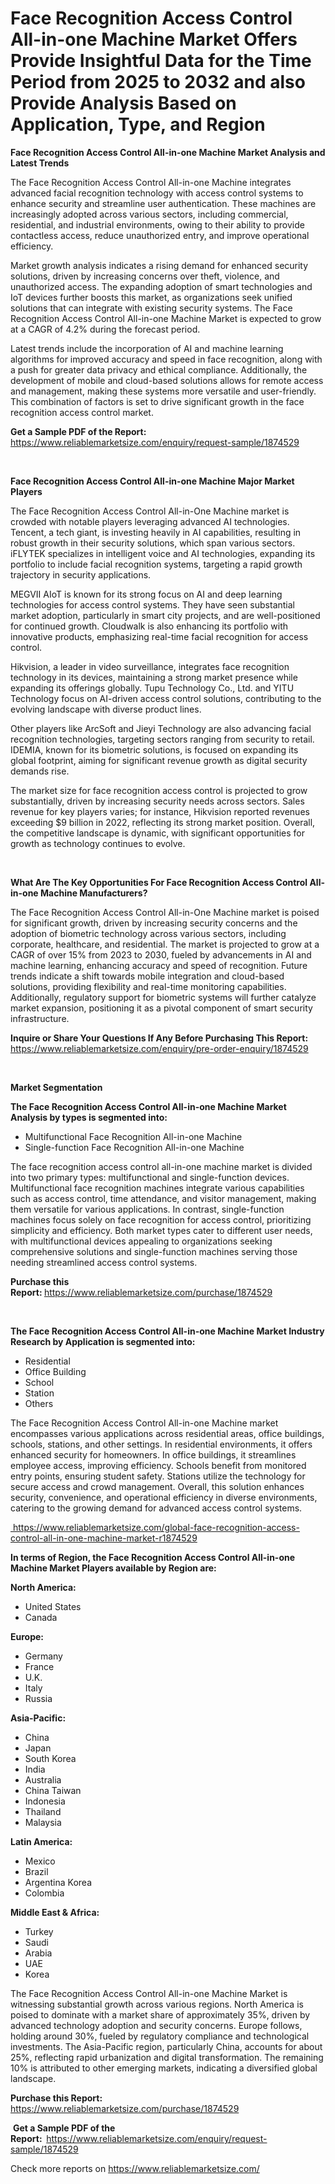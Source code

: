 <p><h1>Face Recognition Access Control All-in-one Machine Market Offers Provide Insightful Data for the Time Period from 2025 to 2032 and also Provide Analysis Based on Application, Type, and Region</h1></p><p><strong>Face Recognition Access Control All-in-one Machine Market Analysis and Latest Trends</strong></p>
<p><p>The Face Recognition Access Control All-in-one Machine integrates advanced facial recognition technology with access control systems to enhance security and streamline user authentication. These machines are increasingly adopted across various sectors, including commercial, residential, and industrial environments, owing to their ability to provide contactless access, reduce unauthorized entry, and improve operational efficiency. </p><p>Market growth analysis indicates a rising demand for enhanced security solutions, driven by increasing concerns over theft, violence, and unauthorized access. The expanding adoption of smart technologies and IoT devices further boosts this market, as organizations seek unified solutions that can integrate with existing security systems. The Face Recognition Access Control All-in-one Machine Market is expected to grow at a CAGR of 4.2% during the forecast period. </p><p>Latest trends include the incorporation of AI and machine learning algorithms for improved accuracy and speed in face recognition, along with a push for greater data privacy and ethical compliance. Additionally, the development of mobile and cloud-based solutions allows for remote access and management, making these systems more versatile and user-friendly. This combination of factors is set to drive significant growth in the face recognition access control market.</p></p>
<p><strong>Get a Sample PDF of the Report:&nbsp;</strong> <a href="https://www.reliablemarketsize.com/enquiry/request-sample/1874529?utm_campaign=1884&utm_medium=2&utm_source=Github&utm_content=ia&utm_term=15022025&utm_id=face-recognition-access-control-all-in-one-machine">https://www.reliablemarketsize.com/enquiry/request-sample/1874529</a></p>
<p>&nbsp;</p>
<p><strong>Face Recognition Access Control All-in-one Machine Major Market Players</strong></p>
<p><p>The Face Recognition Access Control All-in-One Machine market is crowded with notable players leveraging advanced AI technologies. Tencent, a tech giant, is investing heavily in AI capabilities, resulting in robust growth in their security solutions, which span various sectors. iFLYTEK specializes in intelligent voice and AI technologies, expanding its portfolio to include facial recognition systems, targeting a rapid growth trajectory in security applications.</p><p>MEGVII AIoT is known for its strong focus on AI and deep learning technologies for access control systems. They have seen substantial market adoption, particularly in smart city projects, and are well-positioned for continued growth. Cloudwalk is also enhancing its portfolio with innovative products, emphasizing real-time facial recognition for access control.</p><p>Hikvision, a leader in video surveillance, integrates face recognition technology in its devices, maintaining a strong market presence while expanding its offerings globally. Tupu Technology Co., Ltd. and YITU Technology focus on AI-driven access control solutions, contributing to the evolving landscape with diverse product lines.</p><p>Other players like ArcSoft and Jieyi Technology are also advancing facial recognition technologies, targeting sectors ranging from security to retail. IDEMIA, known for its biometric solutions, is focused on expanding its global footprint, aiming for significant revenue growth as digital security demands rise.</p><p>The market size for face recognition access control is projected to grow substantially, driven by increasing security needs across sectors. Sales revenue for key players varies; for instance, Hikvision reported revenues exceeding $9 billion in 2022, reflecting its strong market position. Overall, the competitive landscape is dynamic, with significant opportunities for growth as technology continues to evolve.</p></p>
<p>&nbsp;</p>
<p><strong>What Are The Key Opportunities For Face Recognition Access Control All-in-one Machine Manufacturers?</strong></p>
<p><p>The Face Recognition Access Control All-in-One Machine market is poised for significant growth, driven by increasing security concerns and the adoption of biometric technology across various sectors, including corporate, healthcare, and residential. The market is projected to grow at a CAGR of over 15% from 2023 to 2030, fueled by advancements in AI and machine learning, enhancing accuracy and speed of recognition. Future trends indicate a shift towards mobile integration and cloud-based solutions, providing flexibility and real-time monitoring capabilities. Additionally, regulatory support for biometric systems will further catalyze market expansion, positioning it as a pivotal component of smart security infrastructure.</p></p>
<p><strong>Inquire or Share Your Questions If Any Before Purchasing This Report:</strong> <a href="https://www.reliablemarketsize.com/enquiry/pre-order-enquiry/1874529?utm_campaign=1884&utm_medium=2&utm_source=Github&utm_content=ia&utm_term=15022025&utm_id=face-recognition-access-control-all-in-one-machine">https://www.reliablemarketsize.com/enquiry/pre-order-enquiry/1874529</a></p>
<p>&nbsp;</p>
<p><strong>Market Segmentation</strong></p>
<p><strong>The Face Recognition Access Control All-in-one Machine Market Analysis by types is segmented into:</strong></p>
<p><ul><li>Multifunctional Face Recognition All-in-one Machine</li><li>Single-function Face Recognition All-in-one Machine</li></ul></p>
<p><p>The face recognition access control all-in-one machine market is divided into two primary types: multifunctional and single-function devices. Multifunctional face recognition machines integrate various capabilities such as access control, time attendance, and visitor management, making them versatile for various applications. In contrast, single-function machines focus solely on face recognition for access control, prioritizing simplicity and efficiency. Both market types cater to different user needs, with multifunctional devices appealing to organizations seeking comprehensive solutions and single-function machines serving those needing streamlined access control systems.</p></p>
<p><strong>Purchase this Report:&nbsp;</strong><a href="https://www.reliablemarketsize.com/purchase/1874529?utm_campaign=1884&utm_medium=2&utm_source=Github&utm_content=ia&utm_term=15022025&utm_id=face-recognition-access-control-all-in-one-machine">https://www.reliablemarketsize.com/purchase/1874529</a></p>
<p>&nbsp;</p>
<p><strong>The Face Recognition Access Control All-in-one Machine Market Industry Research by Application is segmented into:</strong></p>
<p><ul><li>Residential</li><li>Office Building</li><li>School</li><li>Station</li><li>Others</li></ul></p>
<p><p>The Face Recognition Access Control All-in-one Machine market encompasses various applications across residential areas, office buildings, schools, stations, and other settings. In residential environments, it offers enhanced security for homeowners. In office buildings, it streamlines employee access, improving efficiency. Schools benefit from monitored entry points, ensuring student safety. Stations utilize the technology for secure access and crowd management. Overall, this solution enhances security, convenience, and operational efficiency in diverse environments, catering to the growing demand for advanced access control systems.</p></p>
<p><a href="https://www.reliablemarketsize.com/global-face-recognition-access-control-all-in-one-machine-market-r1874529?utm_campaign=1884&utm_medium=2&utm_source=Github&utm_content=ia&utm_term=15022025&utm_id=face-recognition-access-control-all-in-one-machine">&nbsp;https://www.reliablemarketsize.com/global-face-recognition-access-control-all-in-one-machine-market-r1874529</a></p>
<p><strong>In terms of Region, the Face Recognition Access Control All-in-one Machine Market Players available by Region are:</strong></p>
<p>
    <p> <strong> North America: </strong>
        <ul>
            <li>United States</li>
            <li>Canada</li>
        </ul>
        </p> 
    <p> <strong> Europe: </strong>
        <ul>
            <li>Germany</li>
            <li>France</li>
            <li>U.K.</li>
            <li>Italy</li>
            <li>Russia</li>
        </ul>
        </p> 
    <p> <strong> Asia-Pacific: </strong>
        <ul>
            <li>China</li>
            <li>Japan</li>
            <li>South Korea</li>
            <li>India</li>
            <li>Australia</li>
            <li>China Taiwan</li>
            <li>Indonesia</li>
            <li>Thailand</li>
            <li>Malaysia</li>
        </ul>
        </p> 
    <p> <strong> Latin America: </strong>
        <ul>
            <li>Mexico</li>
            <li>Brazil</li>
            <li>Argentina Korea</li>
            <li>Colombia</li>
        </ul>
        </p> 
    <p> <strong> Middle East & Africa: </strong>
        <ul>
            <li>Turkey</li>
            <li>Saudi</li>
            <li>Arabia</li>
            <li>UAE</li>
            <li>Korea</li>
        </ul>
    </p>
    </p>
<p><p>The Face Recognition Access Control All-in-one Machine Market is witnessing substantial growth across various regions. North America is poised to dominate with a market share of approximately 35%, driven by advanced technology adoption and security concerns. Europe follows, holding around 30%, fueled by regulatory compliance and technological investments. The Asia-Pacific region, particularly China, accounts for about 25%, reflecting rapid urbanization and digital transformation. The remaining 10% is attributed to other emerging markets, indicating a diversified global landscape.</p></p>
<p><strong>Purchase this Report: </strong><a href="https://www.reliablemarketsize.com/purchase/1874529?utm_campaign=1884&utm_medium=2&utm_source=Github&utm_content=ia&utm_term=15022025&utm_id=face-recognition-access-control-all-in-one-machine">https://www.reliablemarketsize.com/purchase/1874529</a></p>
<p>&nbsp;<strong>Get a Sample PDF of the Report:&nbsp;&nbsp;</strong><a href="https://www.reliablemarketsize.com/enquiry/request-sample/1874529?utm_campaign=1884&utm_medium=2&utm_source=Github&utm_content=ia&utm_term=15022025&utm_id=face-recognition-access-control-all-in-one-machine">https://www.reliablemarketsize.com/enquiry/request-sample/1874529</a></p>
<p><strong></strong></p>
<p>Check more reports on <a href="https://www.reliablemarketsize.com/?utm_campaign=1884&utm_medium=2&utm_source=Github&utm_content=ia&utm_term=15022025&utm_id=face-recognition-access-control-all-in-one-machine">https://www.reliablemarketsize.com/</a></p>